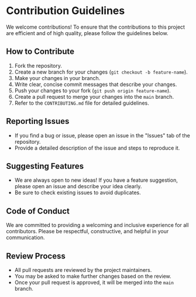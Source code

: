 # Contribution Guidelines

We welcome contributions! To ensure that the contributions to this project are efficient and of high quality, please follow the guidelines below.

## How to Contribute

1. Fork the repository.
2. Create a new branch for your changes (`git checkout -b feature-name`).
3. Make your changes in your branch.
4. Write clear, concise commit messages that describe your changes.
5. Push your changes to your fork (`git push origin feature-name`).
6. Create a pull request to merge your changes into the `main` branch.
7. Refer to the `CONTRIBUTING.md` file for detailed guidelines.

## Reporting Issues

- If you find a bug or issue, please open an issue in the "Issues" tab of the repository. 
- Provide a detailed description of the issue and steps to reproduce it.

## Suggesting Features

- We are always open to new ideas! If you have a feature suggestion, please open an issue and describe your idea clearly. 
- Be sure to check existing issues to avoid duplicates.

## Code of Conduct

We are committed to providing a welcoming and inclusive experience for all contributors. Please be respectful, constructive, and helpful in your communication.

## Review Process

- All pull requests are reviewed by the project maintainers.
- You may be asked to make further changes based on the review.
- Once your pull request is approved, it will be merged into the `main` branch.
